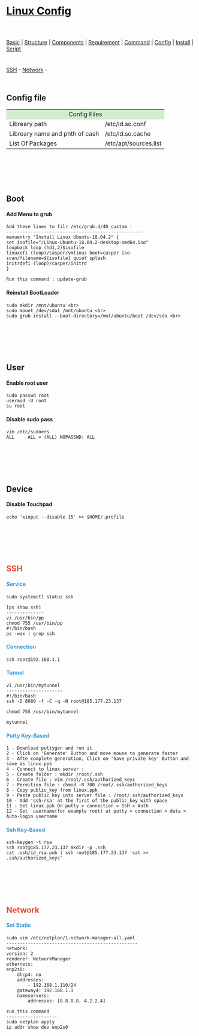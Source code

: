 <style>
.md0{padding-bottom: 150px;}
.md1{padding-bottom: 75px;}
.md2{padding-bottom: 50px;}
.md3{padding-bottom: 25px;}
.md4{padding-bottom: 5px;}
.md5{padding-bottom: 10px;}
.tbl1 td#header{background-color: D1ECCF}
.tbl1 tr#header{background-color: D1ECCF}
.red{color:#E74C3C}
.blue{color:#3498DB}
.green{color:#28B463}
table{border: 0px solid black;}
</style>

# [<span style="color:black;">Linux Config</span>](Linux.md)

<div class="md3"></div>

[Basic](Linux-Basic.md) | 
[Structure](Linux-Structure.md) | 
[Components](Linux-Components.md) | 
[Requirement](Linux-Requirement.md) | 
[Command](Linux-Command.md) | 
[Config](Linux-Config.md) | 
[Install](Linux-Install.md) | 
[Script](Linux-Script.md)

<div class="md3"></div>
<a href="#ssh">SSH</a> - 
<a href="#network">Network</a> - 


<div class="md3"></div>




## Config file
<table><tbody>
<tr><td colspan="2" align="center" bgcolor="D1ECCF">Config Files</td></tr>
<tr><td rowspan="1">Libreary path</td><td>/etc/ld.so.conf</td></tr>
<tr><td rowspan="1">Libreary name and phth of cash</td><td>/etc/ld.so.cache</td></tr>
<tr><td rowspan="1">List Of Packages</td><td>/etc/apt/sources.list</td></tr>
</tbody></table>




<div class="md1"></div>




## Boot
#### Add Menu to grub
	Add these lines to filr /etc/grub.d/40_custom :
	---------------------------------------------------
	menuentry "Install Linux Ubuntu-18.04.2" {
	set isofile="/Linux-Ubuntu-18.04.2-desktop-amd64.iso"
	loopback loop (hd1,2)$isofile
	linuxefi (loop)/casper/vmlinuz boot=casper iso-scan/filename=${isofile} quiet splash
	initrdefi (loop)/casper/initrd
	}
	
	Run this command : update-grub
	
#### Reinstall BootLoader
	sudo mkdir /mnt/ubuntu <br>
	sudo mount /dev/sda1 /mnt/ubuntu <br>
	sudo grub-install --boot-directory=/mnt/ubuntu/boot /dev/sda <br>




<div class="md1"></div>
	
	
	
	
## User
#### Enable root user
    sudo passwd root
    usermod -U root
    su root
#### Disable sudo pass
	vim /etc/sudoers
	ALL     ALL = (ALL) NOPASSWD: ALL
	
	
	
	
<div class="md1"></div>




## Device
#### Disable Touchpad
	echo 'xinput --disable 15' >> $HOME/.profile




<div class="md1"></div>










## <span class="red">SSH</span>

<div class="md1">

#### <span class="blue">Service</span>

	sudo systemctl status ssh

	[ps show ssh]
	--------------
	vi /usr/bin/pp
	chmod 755 /usr/bin/pp
	#!/bin/bash
	ps -wax | grep ssh

#### <span class="blue">Connection</span>

	ssh root@192.168.1.1

#### <span class="blue">Tunnel</span>

	vi /usr/bin/mytunnel
	---------------------
	#!/bin/bash
	ssh -D 8080 -f -C -q -N root@185.177.23.137

	chmod 755 /usr/bin/mytunnel

	mytunnel



#### <span class="blue">Putty Key-Based</span>

	1 - Download puttygen and run it
	2 - Click on 'Generate' Button and move mouse to generate faster
	3 - Afte complete generation, Click on 'Save private key' Button and save as linux.ppk
	4 - Connect to linux server :
	5 - Create folder : mkdir /root/.ssh
	6 - Create file : vim /root/.ssh/authorized_keys
	7 - Permition file : chmod -R 700 /root/.ssh/authorized_keys
	8 - Copy public_key from linux.ppk
	9 - Paste public_key into server file : /root/.ssh/authorized_keys
	10 - Add 'ssh-rsa' at the first of the public_key with space
	11 - Set linux.ppk On putty > connection > SSH > Auth
	12 - Set  username(for example root) at putty > connection > data > Auto-login username

#### <span class="blue">Ssh Key-Based</span>

	ssh-keygen -t rsa
	ssh root@185.177.23.137 mkdir -p .ssh
	cat .ssh/id_rsa.pub | ssh root@185.177.23.137 'cat >> .ssh/authorized_keys'

</div>



## <span class="red">Network</span>

<div class="md1">

#### <span class="blue">Set Static</span>

	sudo vim /etc/netplan/1-network-manager-all.yaml
	-------------------------------------------------
	network:
	version: 2
	renderer: NetworkManager
	ethernets:
	enp2s0:
		dhcp4: no
		addresses:
			- 192.168.1.110/24
		gateway4: 192.168.1.1
		nameservers:
			addresses: [8.8.8.8, 4.2.2.4]
	
	run this command
	-------------------
	sudo netplan apply
	ip addr show dev enp2s0

</div>




